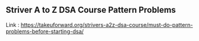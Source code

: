##  Striver A to Z DSA Course Pattern Problems

Link : https://takeuforward.org/strivers-a2z-dsa-course/must-do-pattern-problems-before-starting-dsa/
